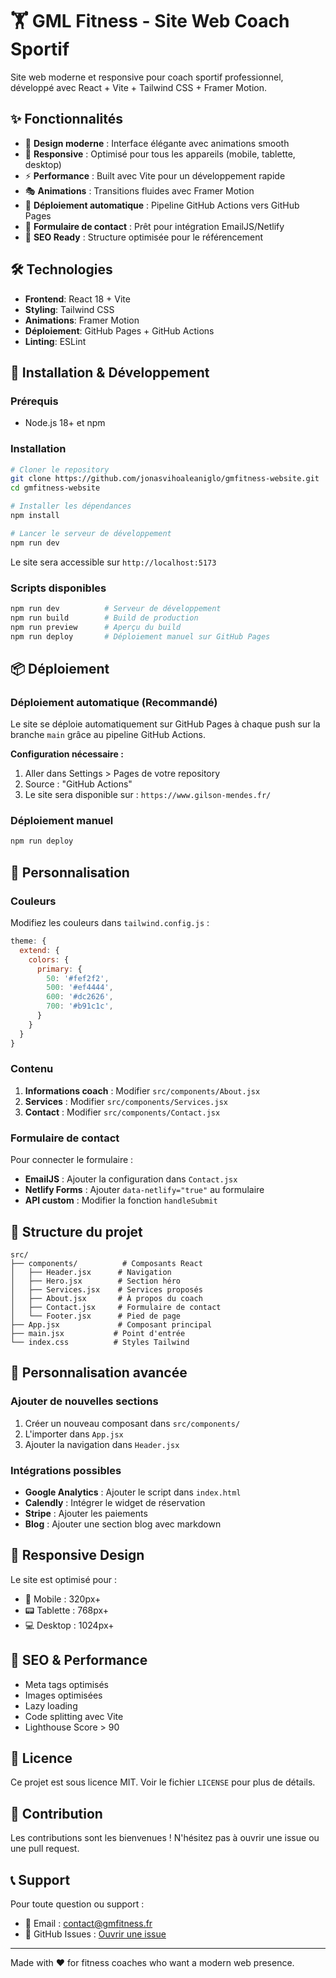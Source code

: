 # 🏋️ GML Fitness - Site Web Coach Sportif

Site web moderne et responsive pour coach sportif professionnel, développé avec React + Vite + Tailwind CSS + Framer Motion.

## ✨ Fonctionnalités

- 🎨 **Design moderne** : Interface élégante avec animations smooth
- 📱 **Responsive** : Optimisé pour tous les appareils (mobile, tablette, desktop)
- ⚡ **Performance** : Built avec Vite pour un développement rapide
- 🎭 **Animations** : Transitions fluides avec Framer Motion
- 🚀 **Déploiement automatique** : Pipeline GitHub Actions vers GitHub Pages
- 📧 **Formulaire de contact** : Prêt pour intégration EmailJS/Netlify
- 🎯 **SEO Ready** : Structure optimisée pour le référencement

## 🛠 Technologies

- **Frontend**: React 18 + Vite
- **Styling**: Tailwind CSS
- **Animations**: Framer Motion
- **Déploiement**: GitHub Pages + GitHub Actions
- **Linting**: ESLint

## 🚀 Installation & Développement

### Prérequis
- Node.js 18+ et npm

### Installation
```bash
# Cloner le repository
git clone https://github.com/jonasvihoaleaniglo/gmfitness-website.git
cd gmfitness-website

# Installer les dépendances
npm install

# Lancer le serveur de développement
npm run dev
```

Le site sera accessible sur `http://localhost:5173`

### Scripts disponibles
```bash
npm run dev          # Serveur de développement
npm run build        # Build de production
npm run preview      # Aperçu du build
npm run deploy       # Déploiement manuel sur GitHub Pages
```

## 📦 Déploiement

### Déploiement automatique (Recommandé)
Le site se déploie automatiquement sur GitHub Pages à chaque push sur la branche `main` grâce au pipeline GitHub Actions.

**Configuration nécessaire :**
1. Aller dans Settings > Pages de votre repository
2. Source : "GitHub Actions"
3. Le site sera disponible sur : `https://www.gilson-mendes.fr/`

### Déploiement manuel
```bash
npm run deploy
```

## 🎨 Personnalisation

### Couleurs
Modifiez les couleurs dans `tailwind.config.js` :
```js
theme: {
  extend: {
    colors: {
      primary: {
        50: '#fef2f2',
        500: '#ef4444',
        600: '#dc2626',
        700: '#b91c1c',
      }
    }
  }
}
```

### Contenu
1. **Informations coach** : Modifier `src/components/About.jsx`
2. **Services** : Modifier `src/components/Services.jsx`
3. **Contact** : Modifier `src/components/Contact.jsx`

### Formulaire de contact
Pour connecter le formulaire :
- **EmailJS** : Ajouter la configuration dans `Contact.jsx`
- **Netlify Forms** : Ajouter `data-netlify="true"` au formulaire
- **API custom** : Modifier la fonction `handleSubmit`

## 📁 Structure du projet

```
src/
├── components/          # Composants React
│   ├── Header.jsx      # Navigation
│   ├── Hero.jsx        # Section héro
│   ├── Services.jsx    # Services proposés
│   ├── About.jsx       # À propos du coach
│   ├── Contact.jsx     # Formulaire de contact
│   └── Footer.jsx      # Pied de page
├── App.jsx             # Composant principal
├── main.jsx           # Point d'entrée
└── index.css          # Styles Tailwind
```

## 🔧 Personnalisation avancée

### Ajouter de nouvelles sections
1. Créer un nouveau composant dans `src/components/`
2. L'importer dans `App.jsx`
3. Ajouter la navigation dans `Header.jsx`

### Intégrations possibles
- **Google Analytics** : Ajouter le script dans `index.html`
- **Calendly** : Intégrer le widget de réservation
- **Stripe** : Ajouter les paiements
- **Blog** : Ajouter une section blog avec markdown

## 📱 Responsive Design

Le site est optimisé pour :
- 📱 Mobile : 320px+
- 📟 Tablette : 768px+
- 💻 Desktop : 1024px+

## 🎯 SEO & Performance

- Meta tags optimisés
- Images optimisées
- Lazy loading
- Code splitting avec Vite
- Lighthouse Score > 90

## 📄 Licence

Ce projet est sous licence MIT. Voir le fichier `LICENSE` pour plus de détails.

## 🤝 Contribution

Les contributions sont les bienvenues ! N'hésitez pas à ouvrir une issue ou une pull request.

## 📞 Support

Pour toute question ou support :
- 📧 Email : contact@gmfitness.fr
- 💬 GitHub Issues : [Ouvrir une issue](https://github.com/jonasvihoaleaniglo/gmfitness-website/issues)

---

Made with ❤️ for fitness coaches who want a modern web presence.
